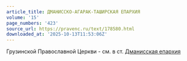 ```yaml
---
article_title: ДМАНИССКО-АГАРАК-ТАШИРСКАЯ ЕПАРХИЯ
volume: '15'
page_numbers: '423'
source_url: https://pravenc.ru/text/178580.html
downloaded_at: '2025-10-13T11:53:06Z'
---
```


Грузинской Православной Церкви - см. в ст. [Дманисская епархия](<https://pravenc.ru/text/Дманисская епархия.html>)
